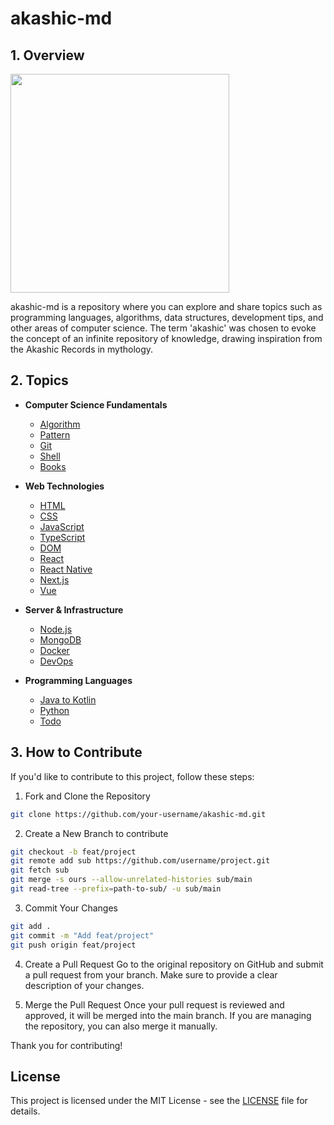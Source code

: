 # akashic-md

## 1. Overview

<div>
  <img src="https://github.com/user-attachments/assets/c31f0b11-754c-492c-b0e6-6d2dd258da57" width="350px" height"350px">
</div>

akashic-md is a repository where you can explore and share topics such as programming languages, algorithms, data structures, development tips, and other areas of computer science. The term 'akashic' was chosen to evoke the concept of an infinite repository of knowledge, drawing inspiration from the Akashic Records in mythology.

## 2. Topics

- **Computer Science Fundamentals**
  - [Algorithm](https://github.com/projectkorea/akashic-md/tree/main/basic/algorithm)
  - [Pattern](https://github.com/projectkorea/akashic-md/tree/main/basic/pattern)
  - [Git](https://github.com/projectkorea/akashic-md/tree/main/basic/git)
  - [Shell](https://github.com/projectkorea/akashic-md/tree/main/basic/shell)
  - [Books](https://github.com/projectkorea/akashic-md/tree/main/basic/books)

- **Web Technologies**
  - [HTML](https://github.com/projectkorea/akashic-md/tree/main/frontend/HTML)
  - [CSS](https://github.com/projectkorea/akashic-md/tree/main/frontend/CSS)
  - [JavaScript](https://github.com/projectkorea/akashic-md/tree/main/frontend/javascript)
  - [TypeScript](https://github.com/projectkorea/akashic-md/tree/main/frontend/typescript)
  - [DOM](https://github.com/projectkorea/akashic-md/tree/main/frontend/dom)
  - [React](https://github.com/projectkorea/akashic-md/tree/main/frontend/react)
  - [React Native](https://github.com/projectkorea/akashic-md/tree/main/frontend/react-native)
  - [Next.js](https://github.com/projectkorea/akashic-md/tree/main/frontend/next)
  - [Vue](https://github.com/projectkorea/akashic-md/tree/main/frontend/vue)

- **Server & Infrastructure**
  - [Node.js](https://github.com/projectkorea/akashic-md/tree/main/backend/node)
  - [MongoDB](https://github.com/projectkorea/akashic-md/tree/main/backend/mongodb)
  - [Docker](https://github.com/projectkorea/akashic-md/tree/main/backend/docker)
  - [DevOps](https://github.com/projectkorea/akashic-md/tree/main/backend/dev-ops)

- **Programming Languages**
  - [Java to Kotlin](https://github.com/projectkorea/akashic-md/tree/main/backend/java-to-kotlin)
  - [Python](https://github.com/projectkorea/akashic-md/tree/main/python)
  - [Todo](https://github.com/projectkorea/akashic-md/tree/main/todo)

## 3. How to Contribute

If you'd like to contribute to this project, follow these steps:

1. Fork and Clone the Repository

```bash
git clone https://github.com/your-username/akashic-md.git
```

2. Create a New Branch to contribute

```bash
git checkout -b feat/project
git remote add sub https://github.com/username/project.git
git fetch sub
git merge -s ours --allow-unrelated-histories sub/main
git read-tree --prefix=path-to-sub/ -u sub/main
```

3. Commit Your Changes

```bash
git add .
git commit -m "Add feat/project"
git push origin feat/project
```

4. Create a Pull Request
Go to the original repository on GitHub and submit a pull request from your branch. Make sure to provide a clear description of your changes.

5. Merge the Pull Request
Once your pull request is reviewed and approved, it will be merged into the main branch. If you are managing the repository, you can also merge it manually.

Thank you for contributing!

## License

This project is licensed under the MIT License - see the [LICENSE](https://github.com/projectkorea/akashic-md/blob/main/LICENSE.md) file for details.
